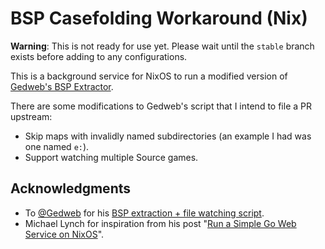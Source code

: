 # BSP Casefolding Workaround (Nix)

**Warning**: This is not ready for use yet. Please wait until the `stable` branch exists before adding to any configurations.

This is a background service for NixOS to run a modified version of [Gedweb's BSP Extractor](https://github.com/Gedweb/Source-Linux-BSP-Case-Folding).

There are some modifications to Gedweb's script that I intend to file a PR upstream:
- Skip maps with invalidly named subdirectories (an example I had was one named `e:`).
- Support watching multiple Source games.

## Acknowledgments

- To [@Gedweb](https://github.com/Gedweb) for his [BSP extraction + file watching script](https://github.com/Gedweb/Source-Linux-BSP-Case-Folding).
- Michael Lynch for inspiration from his post "[Run a Simple Go Web Service on NixOS](https://mtlynch.io/notes/simple-go-web-service-nixos/)".